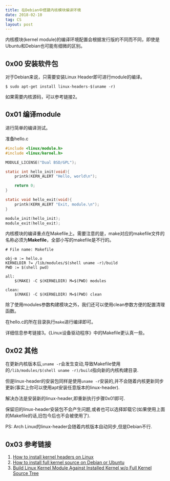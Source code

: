 ```yaml
---
title: 在Debian中搭建内核模块编译环境
date: 2018-02-10
tag: CS
layout: post
---
```


内核模块(kernel module)的编译环境配置会根据发行版的不同而不同，即使是Ubuntu和Debian也可能有细微的区别。

## 0x00 安装软件包

对于Debian来说，只需要安装Linux Header即可进行module的编译。

``` shell
$ sudo apt-get install linux-headers-$(uname -r)
```

如果需要内核源码，可以参考链接2。

## 0x01 编译module

进行简单的编译测试。

准备hello.c


``` c
#include <linux/module.h>
#include <linux/kernel.h>

MODULE_LICENSE("Dual BSD/GPL");

static int hello_init(void){
    printk(KERN_ALERT "Hello, world\n");

    return 0;
}

static void hello_exit(void){
    printk(KERN_ALERT "Exit, module.\n");
}

module_init(hello_init);
module_exit(hello_exit);
```

内核模块的编译重点在Makefile上。需要注意的是，make对应的makefile文件的名称必须为**Makefile**，全部小写的makefile是不行的。


``` shell
# File name: Makefile

obj-m := hello.o
KERNELDIR ?= /lib/modules/$(shell uname -r)/build
PWD := $(shell pwd)

all:
    $(MAKE) -C $(KERNELDIR) M=$(PWD) modules

clean:
    $(MAKE) -C $(KERNELDIR) M=$(PWD) clean
```

除了使用modules参数构建模块之外，我们还可以使用clean参数方便的配置清理函数。

在hello.c的所在目录执行`make`进行编译即可。

详细信息参考链接3。《Linux设备驱动程序》中的Makefile更认真一些。

## 0x02 其他

在更新内核版本后,`uname -r`会发生变动,导致Makefile使用的`/lib/modules/$(shell uname -r)/build`指向新的内核构建目录.

但是linux-header的安装包同样是使用`uname -r`安装的,并不会随着内核更新同步更新(事实上你可以使用apt安装任意版本的linux-header).

解决办法是安装新的linux-header,即重新执行步骤0x01即可.

保留旧的linux-header安装包不会产生问题,或者也可以选择卸载它(如果使用上面的Makefile的话,旧包今后也不会被使用了).

PS: Arch Linux的linux-header会随着内核版本自动同步,但是Debian不行.

## 0x03 参考链接

1. [How to install kernel headers on Linux][1]
2. [How to install full kernel source on Debian or Ubuntu][2]
3. [Build Linux Kernel Module Against Installed Kernel w/o Full Kernel Source Tree][3]

[1]: http://ask.xmodulo.com/install-kernel-headers-linux.html
[2]: http://ask.xmodulo.com/install-full-kernel-source-debian-ubuntu.html
[3]: https://www.cyberciti.biz/tips/build-linux-kernel-module-against-installed-kernel-source-tree.html


